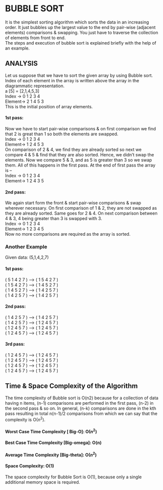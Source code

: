 # BUBBLE SORT
It is the simplest sorting algorithm which sorts the data in an increasing order. It just bubbles up the largest value to the end by pair-wise (adjacent elements) comparisons & swapping.
You just have to traverse the collection of elements from front to end.<br>
The steps and execution of bubble sort is explained briefly with the help of an example.<br>
## ANALYSIS
Let us suppose that we have to sort the given array by using Bubble sort.<br>
Index of each element in the array is written above the array in the diagrammatic representation.<br>
a [5] = [2,1,4,5,3]<br>
Index  ->  0     1      2      3      4<br>
Element->  2     1      4      5      3<br>
This is the initial position of array elements.<br>

#### 1st pass:<br>
Now we have to start pair-wise comparisons & on first comparison we find that 2 is great than 1 so both the elements are swapped.<br>
Index  ->  0     1      2      3      4<br>
Element->  1     2      4      5      3<br>
On comparison of 2 & 4, we find they are already sorted so next we compare 4 & 5 & find that they are also sorted. Hence, we didn’t swap the elements. Now we compare 5 & 3, and as 5 is greater than 3 so we swap them. All of this happens in the first pass. At the end of first pass the array is –<br>
Index  ->  0     1      2      3      4<br>
Element->  1     2      4      3      5<br>

#### 2nd pass:<br>
We again start form the front & start pair-wise comparisons & swap wherever necessary. On first comparison of 1 & 2, they are not swapped as they are already sorted. Same goes for 2 & 4. On next comparison between 4 & 3, 4 being greater than 3 is swapped with 3.<br> 
Index  ->  0     1      2      3      4<br>
Element->  1     2      3      4      5<br>
Now no more comparisons are required as the array is sorted.<br>

### Another Example 
Given data: (5,1,4,2,7)<br>
#### 1st pass:<br>  
( 5 1 4 2 7 ) –> ( 1 5 4 2 7 )<br> 
( 1 5 4 2 7 ) –>  ( 1 4 5 2 7 )<br>
( 1 4 5 2 7 ) –>  ( 1 4 2 5 7 )<br>
( 1 4 2 5 7 ) –> ( 1 4 2 5 7 )<br>
#### 2nd pass:<br>
( 1 4 2 5 7 ) –> ( 1 4 2 5 7 )<br>
( 1 4 2 5 7 ) –> ( 1 2 4 5 7 )<br>
( 1 2 4 5 7 ) –> ( 1 2 4 5 7 )<br>
( 1 2 4 5 7 ) –>  ( 1 2 4 5 7 )<br>
#### 3rd pass:<br>
( 1 2 4 5 7 ) –> ( 1 2 4 5 7 )<br>
( 1 2 4 5 7 ) –> ( 1 2 4 5 7 )<br>
( 1 2 4 5 7 ) –> ( 1 2 4 5 7 )<br>
( 1 2 4 5 7 ) –> ( 1 2 4 5 7 )<br>
## Time & Space Complexity of the Algorithm
The time complexity of Bubble sort is O(n2) because for a collection of data having n items, (n-1) comparisons are performed in the first pass, (n-2) in the second pass & so on. In general, (n-k) comparisons are done in the kth pass resulting in total n(n-1)/2 comparisons from which we can say that the complexity is O($n^2$).<br>
#### Worst Case Time Complexity [ Big-O]: O($n^2$)<br>
#### Best Case Time Complexity [Big-omega]: O(n)<br>
#### Average Time Complexity [Big-theta]: O($n^2$)<br>
#### Space Complexity: O(1)<br>
The space complexity for Bubble Sort is O(1), because only a single additional memory space is required.<br>
